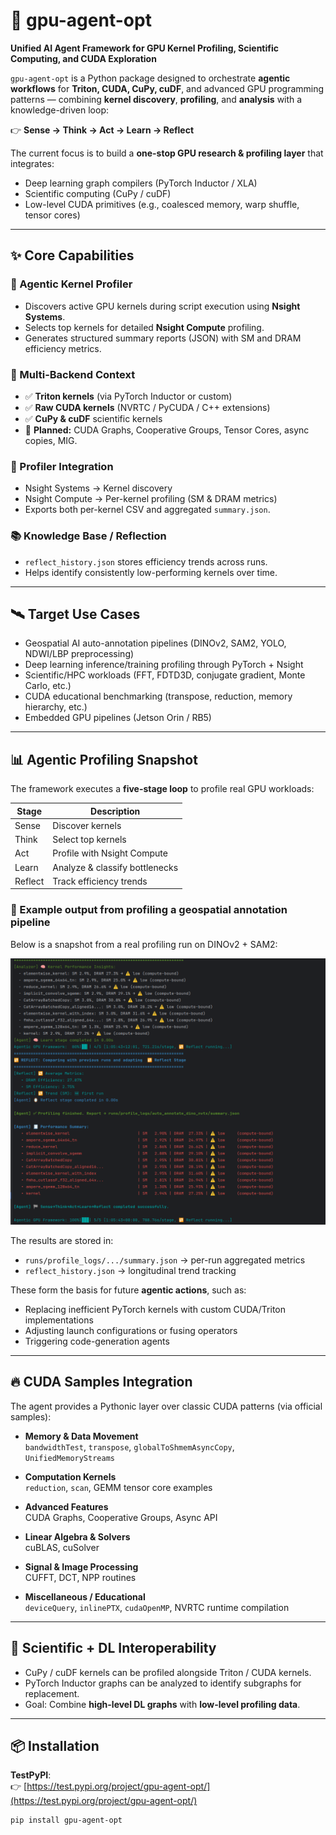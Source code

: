 # 🧠 **gpu-agent-opt**

**Unified AI Agent Framework for GPU Kernel Profiling, Scientific Computing, and CUDA Exploration**

`gpu-agent-opt` is a Python package designed to orchestrate **agentic workflows** for **Triton, CUDA, CuPy, cuDF**, and advanced GPU programming patterns — combining **kernel discovery**, **profiling**, and **analysis** with a knowledge-driven loop:

👉 **Sense → Think → Act → Learn → Reflect**

The current focus is to build a **one-stop GPU research & profiling layer** that integrates:
- Deep learning graph compilers (PyTorch Inductor / XLA)  
- Scientific computing (CuPy / cuDF)  
- Low-level CUDA primitives (e.g., coalesced memory, warp shuffle, tensor cores)

---

## ✨ **Core Capabilities**

### 🧠 Agentic Kernel Profiler
- Discovers active GPU kernels during script execution using **Nsight Systems**.  
- Selects top kernels for detailed **Nsight Compute** profiling.  
- Generates structured summary reports (JSON) with SM and DRAM efficiency metrics.

### 🧪 Multi-Backend Context
- ✅ **Triton kernels** (via PyTorch Inductor or custom)  
- ✅ **Raw CUDA kernels** (NVRTC / PyCUDA / C++ extensions)  
- ✅ **CuPy & cuDF** scientific kernels  
- 🚧 **Planned:** CUDA Graphs, Cooperative Groups, Tensor Cores, async copies, MIG.

### 🔬 Profiler Integration
- Nsight Systems → Kernel discovery  
- Nsight Compute → Per-kernel profiling (SM & DRAM metrics)  
- Exports both per-kernel CSV and aggregated `summary.json`.

### 📚 Knowledge Base / Reflection
- `reflect_history.json` stores efficiency trends across runs.  
- Helps identify consistently low-performing kernels over time.

---

## 🛰 **Target Use Cases**
- Geospatial AI auto-annotation pipelines (DINOv2, SAM2, YOLO, NDWI/LBP preprocessing)  
- Deep learning inference/training profiling through PyTorch + Nsight  
- Scientific/HPC workloads (FFT, FDTD3D, conjugate gradient, Monte Carlo, etc.)  
- CUDA educational benchmarking (transpose, reduction, memory hierarchy, etc.)  
- Embedded GPU pipelines (Jetson Orin / RB5)

---

## 📊 **Agentic Profiling Snapshot**

The framework executes a **five-stage loop** to profile real GPU workloads:

| Stage   | Description                     |
|---------|----------------------------------|
| Sense   | Discover kernels                |
| Think   | Select top kernels              |
| Act     | Profile with Nsight Compute     |
| Learn   | Analyze & classify bottlenecks |
| Reflect | Track efficiency trends        |

### 📸 Example output from profiling a geospatial annotation pipeline

Below is a snapshot from a real profiling run on DINOv2 + SAM2:

![Profiling Snapshot](assets/snapshot2.png)

The results are stored in:

- `runs/profile_logs/.../summary.json` → per-run aggregated metrics  
- `reflect_history.json` → longitudinal trend tracking

These form the basis for future **agentic actions**, such as:
- Replacing inefficient PyTorch kernels with custom CUDA/Triton implementations
- Adjusting launch configurations or fusing operators
- Triggering code-generation agents

---

## 🔥 **CUDA Samples Integration**

The agent provides a Pythonic layer over classic CUDA patterns (via official samples):

- **Memory & Data Movement**  
  `bandwidthTest`, `transpose`, `globalToShmemAsyncCopy`, `UnifiedMemoryStreams`

- **Computation Kernels**  
  `reduction`, `scan`, GEMM tensor core examples

- **Advanced Features**  
  CUDA Graphs, Cooperative Groups, Async API

- **Linear Algebra & Solvers**  
  cuBLAS, cuSolver

- **Signal & Image Processing**  
  CUFFT, DCT, NPP routines

- **Miscellaneous / Educational**  
  `deviceQuery`, `inlinePTX`, `cudaOpenMP`, NVRTC runtime compilation

---

## 🧪 **Scientific + DL Interoperability**

- CuPy / cuDF kernels can be profiled alongside Triton / CUDA kernels.  
- PyTorch Inductor graphs can be analyzed to identify subgraphs for replacement.  
- Goal: Combine **high-level DL graphs** with **low-level profiling data**.

---

## 📦 **Installation**

**TestPyPI**:  
👉 [https://test.pypi.org/project/gpu-agent-opt/](https://test.pypi.org/project/gpu-agent-opt/)

```bash
pip install gpu-agent-opt
